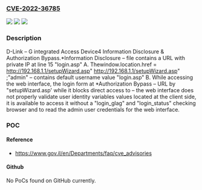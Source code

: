 ### [CVE-2022-36785](https://cve.mitre.org/cgi-bin/cvename.cgi?name=CVE-2022-36785)
![](https://img.shields.io/static/v1?label=Product&message=G%20integrated%20Access%20Device4&color=blue)
![](https://img.shields.io/static/v1?label=Version&message=All%20versions%20&color=brightgreen)
![](https://img.shields.io/static/v1?label=Vulnerability&message=Information%20Disclosure%20%26%20Authorization%20Bypass.&color=brightgreen)

### Description

D-Link – G integrated Access Device4 Information Disclosure & Authorization Bypass.*Information Disclosure – file contains a URL with private IP at line 15 "login.asp" A. Thewindow.location.href = http://192.168.1.1/setupWizard.asp" http://192.168.1.1/setupWizard.asp" ;"admin" – contains default username value "login.asp" B. While accessing the web interface, the login form at *Authorization Bypass – URL by "setupWizard.asp' while it blocks direct access to – the web interface does not properly validate user identity variables values located at the client side, it is available to access it without a "login_glag" and "login_status" checking browser and to read the admin user credentials for the web interface.

### POC

#### Reference
- https://www.gov.il/en/Departments/faq/cve_advisories

#### Github
No PoCs found on GitHub currently.

